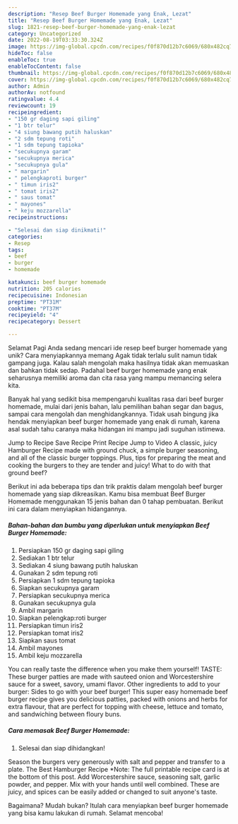 ```yaml
---
description: "Resep Beef Burger Homemade yang Enak, Lezat"
title: "Resep Beef Burger Homemade yang Enak, Lezat"
slug: 1821-resep-beef-burger-homemade-yang-enak-lezat
category: Uncategorized
date: 2022-08-19T03:33:30.324Z
image: https://img-global.cpcdn.com/recipes/f0f870d12b7c6069/680x482cq70/beef-burger-homemade-foto-resep-utama.jpg
hideToc: false
enableToc: true
enableTocContent: false
thumbnail: https://img-global.cpcdn.com/recipes/f0f870d12b7c6069/680x482cq70/beef-burger-homemade-foto-resep-utama.jpg
cover: https://img-global.cpcdn.com/recipes/f0f870d12b7c6069/680x482cq70/beef-burger-homemade-foto-resep-utama.jpg
author: Admin
authorAv: notfound
ratingvalue: 4.4
reviewcount: 19
recipeingredient:
- "150 gr daging sapi giling"
- "1 btr telur"
- "4 siung bawang putih haluskan"
- "2 sdm tepung roti"
- "1 sdm tepung tapioka"
- "secukupnya garam"
- "secukupnya merica"
- "secukupnya gula"
- " margarin"
- " pelengkaproti burger"
- " timun iris2"
- " tomat iris2"
- " saus tomat"
- " mayones"
- " keju mozzarella"
recipeinstructions:

- "Selesai dan siap dinikmati!"
categories:
- Resep
tags:
- beef
- burger
- homemade

katakunci: beef burger homemade 
nutrition: 205 calories
recipecuisine: Indonesian
preptime: "PT31M"
cooktime: "PT37M"
recipeyield: "4"
recipecategory: Dessert

---
```



Selamat Pagi Anda sedang mencari ide resep beef burger homemade yang unik? Cara menyiapkannya memang Agak tidak terlalu sulit namun tidak gampang juga. Kalau salah mengolah maka hasilnya tidak akan memuaskan dan bahkan tidak sedap. Padahal beef burger homemade yang enak seharusnya memiliki aroma dan cita rasa yang mampu memancing selera kita.


Banyak hal yang sedikit bisa mempengaruhi kualitas rasa dari beef burger homemade, mulai dari jenis bahan, lalu pemilihan bahan segar dan bagus, sampai cara mengolah dan menghidangkannya. Tidak usah bingung jika hendak menyiapkan beef burger homemade yang enak di rumah, karena asal sudah tahu caranya maka hidangan ini mampu jadi suguhan istimewa.

Jump to Recipe Save Recipe Print Recipe Jump to Video A classic, juicy Hamburger Recipe made with ground chuck, a simple burger seasoning, and all of the classic burger toppings. Plus, tips for preparing the meat and cooking the burgers to they are tender and juicy! What to do with that ground beef?


Berikut ini ada beberapa tips dan trik praktis dalam mengolah beef burger homemade yang siap dikreasikan. Kamu bisa membuat Beef Burger Homemade menggunakan 15 jenis bahan dan 0 tahap pembuatan. Berikut ini cara dalam menyiapkan hidangannya.

<!--inarticleads1-->

##### Bahan-bahan dan bumbu yang diperlukan untuk menyiapkan Beef Burger Homemade:

1. Persiapkan 150 gr daging sapi giling
1. Sediakan 1 btr telur
1. Sediakan 4 siung bawang putih haluskan
1. Gunakan 2 sdm tepung roti
1. Persiapkan 1 sdm tepung tapioka
1. Siapkan secukupnya garam
1. Persiapkan secukupnya merica
1. Gunakan secukupnya gula
1. Ambil  margarin
1. Siapkan  pelengkap:roti burger
1. Persiapkan  timun iris2
1. Persiapkan  tomat iris2
1. Siapkan  saus tomat
1. Ambil  mayones
1. Ambil  keju mozzarella


You can really taste the difference when you make them yourself! TASTE: These burger patties are made with sauteed onion and Worcestershire sauce for a sweet, savory, umami flavor. Other ingredients to add to your burger: Sides to go with your beef burger! This super easy homemade beef burger recipe gives you delicious patties, packed with onions and herbs for extra flavour, that are perfect for topping with cheese, lettuce and tomato, and sandwiching between floury buns. 

<!--inarticleads2-->

##### Cara memasak Beef Burger Homemade:


1. Selesai dan siap dihidangkan!

Season the burgers very generously with salt and pepper and transfer to a plate. The Best Hamburger Recipe *Note: The full printable recipe card is at the bottom of this post. Add Worcestershire sauce, seasoning salt, garlic powder, and pepper. Mix with your hands until well combined. These are juicy, and spices can be easily added or changed to suit anyone&#39;s taste. 

Bagaimana? Mudah bukan? Itulah cara menyiapkan beef burger homemade yang bisa kamu lakukan di rumah. Selamat mencoba!
